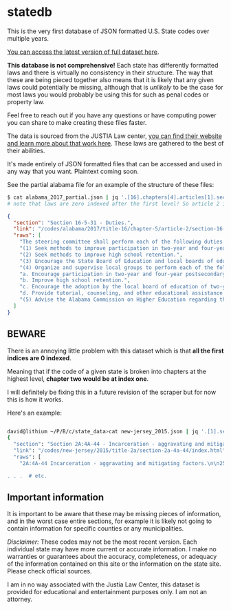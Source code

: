 # statedb

This is the very first database of JSON formatted U.S. State codes over multiple years. 

[You can access the latest version of full dataset here](https://bit.ly/2Wf4UNZ).

**This database is not comprehensive!** Each state has differently formatted laws and there is virtually no consistency in their structure. The way that these are being pieced together also means that it is likely that any given laws could potentially be missing, although that is *unlikely* to be the case for most laws you would probably be using this for such as penal codes or property law. 

Feel free to reach out if you have any questions or have computing power you can share to make creating these files faster. 

The data is sourced from the JUSTIA Law center, [you can find their website and learn more about that work here](http://justia.com). These laws are gathered to the best of their abilities. 

It's made entirely of JSON formatted files that can be accessed and used in any way that you want. Plaintext coming soon. 

See the partial alabama file for an example of the structure of these files:  

```sh
$ cat alabama_2017_partial.json | jq '.[16].chapters[4].articles[1].sections[1]'
# note that laws are zero indexed after the first level! So article 2 is actually article[1]!
```
```json
{
  "section": "Section 16-5-31 - Duties.",
  "link": "/codes/alabama/2017/title-16/chapter-5/article-2/section-16-5-31/index.html",
  "raws": [
    "The steering committee shall perform each of the following duties:",
    "(1) Seek methods to improve participation in two-year and four-year postsecondary education.",
    "(2) Seek methods to improve high school retention.",
    "(3) Encourage the State Board of Education and local boards of education to adopt courses of study that prepare students for two-year and four-year technical, vocational, and academic programs.",
    "(4) Organize and supervise local groups to perform each of the following functions:",
    "a. Encourage participation in two-year and four-year postsecondary education.",
    "b. Improve high school retention.",
    "c. Encourage the adoption by the local board of education of two-year and four-year postsecondary education preparatory courses of study.",
    "d. Provide tutorial, counseling, and other educational assistance to local junior and senior high school students.",
    "(5) Advise the Alabama Commission on Higher Education regarding the operation of the Postsecondary Education Communication Center established in Section 16-5-32."
  ]
}
```

## BEWARE

There is an annoying little problem with this dataset which is that **all the first indices are 0 indexed**.

Meaning that if the code of a given state is broken into chapters at the highest level, **chapter two would be at index one**.

I will definitely be fixing this in a future revision of the scraper but for now this is how it works. 

Here's an example: 

```sh

david@lithium ~/P/B/c/state_data>cat new-jersey_2015.json | jq '.[1].sections[90]'             14:40:33
{
  "section": "Section 2A:4A-44 - Incarceration - aggravating and mitigating factors.",
  "link": "/codes/new-jersey/2015/title-2a/section-2a-4a-44/index.html",
  "raws": [
    "2A:4A-44 Incarceration - aggravating and mitigating factors.\n\n25.Incarceration--Aggravating and mitigating factors.\n\na. (1) Except as provided in subsections e. and f. of section 24 of P.L.1982, c.77 (C.2A:4A-43), in determining whether incarceration is an appropriate disposition, the court shall consider the following aggravating circumstances:

. . .  # etc. 
```


## Important information

It is important to be aware that these may be missing pieces of information, and in the worst case entire sections, for example it is likely not going to contain information for specific counties or any municipalities.

*Disclaimer:* These codes may not be the most recent version. Each individual state may have more current or accurate information. I make no warranties or guarantees about the accuracy, completeness, or adequacy of the information contained on this site or the information on the state site. Please check official sources. 

I am in no way associated with the Justia Law Center, this dataset is provided for educational and entertainment purposes only. I am not an attorney. 


